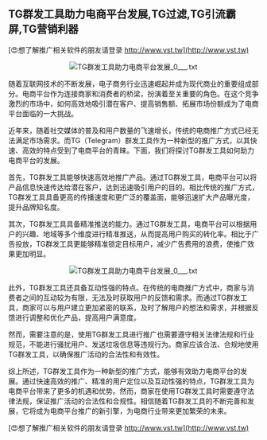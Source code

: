 ## **TG群发工具助力电商平台发展,TG过滤,TG引流霸屏,TG营销利器**

[😍想了解推广相关软件的朋友请登录 http://www.vst.tw](http://www.vst.tw)

 <center><img src="https://vst.tw/MP4/tuiguang/png/0.png" alt="TG群发工具助力电商平台发展_0___.txt"></center>

随着互联网技术的不断发展，电子商务行业迅速崛起并成为现代商业的重要组成部分。电商平台作为连接商家和消费者的桥梁，扮演着至关重要的角色。在这个竞争激烈的市场中，如何高效地吸引潜在客户、提高销售额、拓展市场份额成为了电商平台面临的一大挑战。

近年来，随着社交媒体的普及和用户数量的飞速增长，传统的电商推广方式已经无法满足市场需求。而TG（Telegram）群发工具作为一种新型的推广方式，以其快速、高效的特点受到了电商平台的青睐。下面，我们将探讨TG群发工具如何助力电商平台的发展。

首先，TG群发工具能够快速高效地推广产品。通过TG群发工具，电商平台可以将产品信息快速传达给潜在客户，达到迅速吸引用户的目的。相比传统的推广方式，TG群发工具具备更高的传播速度和更广泛的覆盖面，能够迅速扩大产品曝光度，提升品牌知名度。

其次，TG群发工具具备精准推送的能力。通过TG群发工具，电商平台可以根据用户的兴趣、地域等多个维度进行精准推送，从而提高用户购买的转化率。相比于广告投放，TG群发工具更能够精准锁定目标用户，减少广告费用的浪费，使推广效果更加明显。

 <center><img src="https://vst.tw/MP4/tuiguang/png/8.png" alt="TG群发工具助力电商平台发展_0___.txt"></center>

此外，TG群发工具还具备互动性强的特点。在传统的电商推广方式中，商家与消费者之间的互动较为有限，无法及时获取用户的反馈和需求。而通过TG群发工具，商家可以与用户建立更加紧密的联系，及时了解用户的想法和需求，并根据反馈进行调整和优化产品，提高用户满意度。

然而，需要注意的是，使用TG群发工具进行推广也需要遵守相关法律法规和行业规范，不能进行骚扰用户、发送垃圾信息等违规行为。商家应该合法、合规地使用TG群发工具，以确保推广活动的合法性和有效性。

综上所述，TG群发工具作为一种新型的推广方式，能够有效助力电商平台的发展。通过快速高效的推广、精准的用户定位以及互动性强的特点，TG群发工具为电商平台带来了更多的机遇和优势。然而，商家在使用TG群发工具时需要遵守法律法规，保证推广活动的合法性和合规性。相信随着TG群发工具的不断完善和发展，它将成为电商平台推广的新引擎，为电商行业带来更加繁荣的未来。

[😍想了解推广相关软件的朋友请登录 http://www.vst.tw](http://www.vst.tw)



